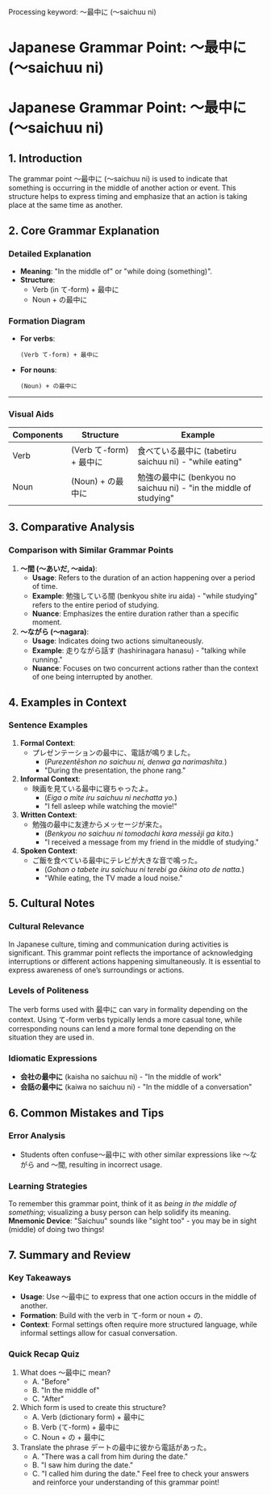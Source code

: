 Processing keyword: ～最中に (～saichuu ni)
# Japanese Grammar Point: ～最中に (～saichuu ni)
# Japanese Grammar Point: ～最中に (～saichuu ni)
## 1. Introduction
The grammar point ～最中に (～saichuu ni) is used to indicate that something is occurring in the middle of another action or event. This structure helps to express timing and emphasize that an action is taking place at the same time as another.
## 2. Core Grammar Explanation
### Detailed Explanation
- **Meaning**: "In the middle of" or "while doing (something)".
- **Structure**: 
  - Verb (in て-form) + 最中に
  - Noun + の最中に
### Formation Diagram
- **For verbs**:
  ```
  (Verb て-form) + 最中に
  ```
- **For nouns**:
  ```
  (Noun) + の最中に
  ```
---
### Visual Aids
| Components          | Structure                      | Example                                 |
|---------------------|-------------------------------|-----------------------------------------|
| Verb                | (Verb て-form) + 最中に      | 食べている最中に (tabetiru saichuu ni) - "while eating" |
| Noun                | (Noun) + の最中に             | 勉強の最中に (benkyou no saichuu ni) - "in the middle of studying" |
## 3. Comparative Analysis
### Comparison with Similar Grammar Points
1. **～間 (～あいだ, ～aida)**: 
   - **Usage**: Refers to the duration of an action happening over a period of time.
   - **Example**: 勉強している間 (benkyou shite iru aida) - "while studying" refers to the entire period of studying.
   - **Nuance**: Emphasizes the entire duration rather than a specific moment.
2. **～ながら (～nagara)**: 
   - **Usage**: Indicates doing two actions simultaneously.
   - **Example**: 走りながら話す (hashirinagara hanasu) - "talking while running."
   - **Nuance**: Focuses on two concurrent actions rather than the context of one being interrupted by another.
## 4. Examples in Context
### Sentence Examples
1. **Formal Context**:
   - プレゼンテーションの最中に、電話が鳴りました。
     - (*Purezentēshon no saichuu ni, denwa ga narimashita.*) 
     - "During the presentation, the phone rang."
2. **Informal Context**:
   - 映画を見ている最中に寝ちゃったよ。
     - (*Eiga o mite iru saichuu ni nechatta yo.*)
     - "I fell asleep while watching the movie!"
3. **Written Context**:
   - 勉強の最中に友達からメッセージが来た。
     - (*Benkyou no saichuu ni tomodachi kara messēji ga kita.*)
     - "I received a message from my friend in the middle of studying."
4. **Spoken Context**:
   - ご飯を食べている最中にテレビが大きな音で鳴った。
     - (*Gohan o tabete iru saichuu ni terebi ga ōkina oto de natta.*)
     - "While eating, the TV made a loud noise."
## 5. Cultural Notes
### Cultural Relevance
In Japanese culture, timing and communication during activities is significant. This grammar point reflects the importance of acknowledging interruptions or different actions happening simultaneously. It is essential to express awareness of one’s surroundings or actions.
### Levels of Politeness
The verb forms used with 最中に can vary in formality depending on the context. Using て-form verbs typically lends a more casual tone, while corresponding nouns can lend a more formal tone depending on the situation they are used in.
### Idiomatic Expressions
- **会社の最中に** (kaisha no saichuu ni) - "In the middle of work"
- **会話の最中に** (kaiwa no saichuu ni) - "In the middle of a conversation"
## 6. Common Mistakes and Tips
### Error Analysis
- Students often confuse～最中に with other similar expressions like ～ながら and ～間, resulting in incorrect usage.
  
### Learning Strategies
To remember this grammar point, think of it as *being in the middle of something*; visualizing a busy person can help solidify its meaning. 
**Mnemonic Device**: "Saichuu" sounds like "sight too" - you may be in sight (middle) of doing two things!
## 7. Summary and Review
### Key Takeaways
- **Usage**: Use ～最中に to express that one action occurs in the middle of another.
- **Formation**: Build with the verb in て-form or noun + の.
- **Context**: Formal settings often require more structured language, while informal settings allow for casual conversation.
### Quick Recap Quiz
1. What does ～最中に mean?
   - A. "Before"
   - B. "In the middle of"
   - C. "After"
2. Which form is used to create this structure? 
   - A. Verb (dictionary form) + 最中に 
   - B. Verb (て-form) + 最中に 
   - C. Noun + の + 最中に 
3. Translate the phrase デートの最中に彼から電話があった。
   - A. "There was a call from him during the date."
   - B. "I saw him during the date."
   - C. "I called him during the date."
Feel free to check your answers and reinforce your understanding of this grammar point!
